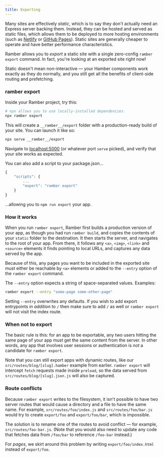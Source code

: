 ```yaml
---
title: Exporting
---
```


Many sites are effectively *static*, which is to say they don't actually need an Express server backing them. Instead, they can be hosted and served as static files, which allows them to be deployed to more hosting environments (such as [Netlify](https://www.netlify.com/) or [GitHub Pages](https://pages.github.com/)). Static sites are generally cheaper to operate and have better performance characteristics.

Ramber allows you to *export* a static site with a single zero-config `ramber export` command. In fact, you're looking at an exported site right now!

Static doesn't mean non-interactive — your Hamber components work exactly as they do normally, and you still get all the benefits of client-side routing and prefetching.


### ramber export

Inside your Ramber project, try this:

```bash
# npx allows you to use locally-installed dependencies
npx ramber export
```

This will create a `__ramber__/export` folder with a production-ready build of your site. You can launch it like so:

```bash
npx serve __ramber__/export
```

Navigate to [localhost:5000](http://localhost:5000) (or whatever port `serve` picked), and verify that your site works as expected.

You can also add a script to your package.json...

```js
{
	"scripts": {
		...
		"export": "ramber export"
	}
}
```

...allowing you to `npm run export` your app.


### How it works

When you run `ramber export`, Ramber first builds a production version of your app, as though you had run `ramber build`, and copies the contents of your `static` folder to the destination. It then starts the server, and navigates to the root of your app. From there, it follows any `<a>`, `<img>`, `<link>` and `<source>` elements it finds pointing to local URLs, and captures any data served by the app.

Because of this, any pages you want to be included in the exported site must either be reachable by `<a>` elements or added to the `--entry` option of the `ramber export` command.

The `--entry` option expects a string of space-separated values. Examples:

```bash
ramber export --entry "some-page some-other-page"
```

Setting `--entry` overwrites any defaults. If you wish to add export entrypoints _in addition_ to `/` then make sure to add `/` as well or `ramber export` will not visit the index route.


### When not to export

The basic rule is this: for an app to be exportable, any two users hitting the same page of your app must get the same content from the server. In other words, any app that involves user sessions or authentication is *not* a candidate for `ramber export`.

Note that you can still export apps with dynamic routes, like our `src/routes/blog/[slug].hamber` example from earlier. `ramber export` will intercept `fetch` requests made inside `preload`, so the data served from `src/routes/blog/[slug].json.js` will also be captured.


### Route conflicts

Because `ramber export` writes to the filesystem, it isn't possible to have two server routes that would cause a directory and a file to have the same name. For example, `src/routes/foo/index.js` and `src/routes/foo/bar.js` would try to create `export/foo` and `export/foo/bar`, which is impossible.

The solution is to rename one of the routes to avoid conflict — for example, `src/routes/foo-bar.js`. (Note that you would also need to update any code that fetches data from `/foo/bar` to reference `/foo-bar` instead.)

For *pages*, we skirt around this problem by writing `export/foo/index.html` instead of `export/foo`.
